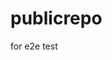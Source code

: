 # publicrepo
for e2e test











































































































































































































































































































































































































































































































































































































































































































































































































































































































































































































































































































































































































































































































































































































































































































































































































































































































































































































































































































































































































































































































































































































































































































































































































































































































































































































































































































































































































